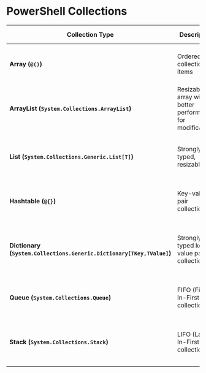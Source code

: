 # PowerShell Collections

| Collection Type  | Description | Example | When to Use |
|------------------|-------------|---------|-------------|
| **Array (`@()`)** | Ordered collection of items | `$arr = @(1, 2, 3, 4)` | Use when the size is fixed and operations are minimal. |
| **ArrayList (`System.Collections.ArrayList`)** | Resizable array with better performance for modifications | `$arrList = New-Object System.Collections.ArrayList; $arrList.Add(5)` | Use when frequent insertions and deletions are required. |
| **List (`System.Collections.Generic.List[T]`)** | Strongly typed, resizable list | `$list = New-Object 'System.Collections.Generic.List[int]'; $list.Add(10)` | Use when type safety and performance are priorities. |
| **Hashtable (`@{}`)** | Key-value pair collection | `$hash = @{Name='John'; Age=30}` | Use when fast lookups with unique keys are needed. |
| **Dictionary (`System.Collections.Generic.Dictionary[TKey,TValue]`)** | Strongly typed key-value pair collection | `$dict = New-Object 'System.Collections.Generic.Dictionary[string,int]'; $dict.Add("Key", 100)` | Use when type safety is required along with fast key-based lookups. |
| **Queue (`System.Collections.Queue`)** | FIFO (First-In-First-Out) collection | `$queue = New-Object System.Collections.Queue; $queue.Enqueue("Task1")` | Use when processing elements in the order they arrive. |
| **Stack (`System.Collections.Stack`)** | LIFO (Last-In-First-Out) collection | `$stack = New-Object System.Collections.Stack; $stack.Push("Item1")` | Use when processing elements in reverse order of arrival. |

